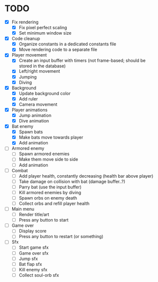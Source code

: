 # TODO

- [X] Fix rendering
  - [X] Fix pixel perfect scaling
  - [X] Set minimum window size
- [X] Code cleanup
  - [X] Organize constants in a dedicated constants file
  - [X] Move rendering code to a separate file
- [X] Player movement
  - [X] Create an input buffer with timers (not frame-based; should be stored in the database)
  - [X] Left/right movement
  - [X] Jumping
  - [X] Diving
- [X] Background
  - [X] Update background color
  - [X] Add ruler
  - [X] Camera movement
- [X] Player animations
  - [X] Jump animation
  - [X] Dive animation
- [X] Bat enemy
  - [X] Spawn bats
  - [X] Make bats move towards player
  - [X] Add animation
- [ ] Armored enemy
  - [ ] Spawn armored enemies
  - [ ] Make them move side to side
  - [ ] Add animation
- [ ] Combat
  - [ ] Add player health, constantly decreasing (health bar above player)
  - [ ] Take damage on collision with bat (damage buffer..?)
  - [ ] Parry bat (use the input buffer)
  - [ ] Kill armored enemies by diving
  - [ ] Spawn orbs on enemy death
  - [ ] Collect orbs and refill player health
- [ ] Main menu
  - [ ] Render title/art
  - [ ] Press any button to start
- [ ] Game over
  - [ ] Display score
  - [ ] Press any button to restart (or something)
- [ ] Sfx
  - [ ] Start game sfx
  - [ ] Game over sfx
  - [ ] Jump sfx
  - [ ] Bat flap sfx
  - [ ] Kill enemy sfx
  - [ ] Collect soul-orb sfx
